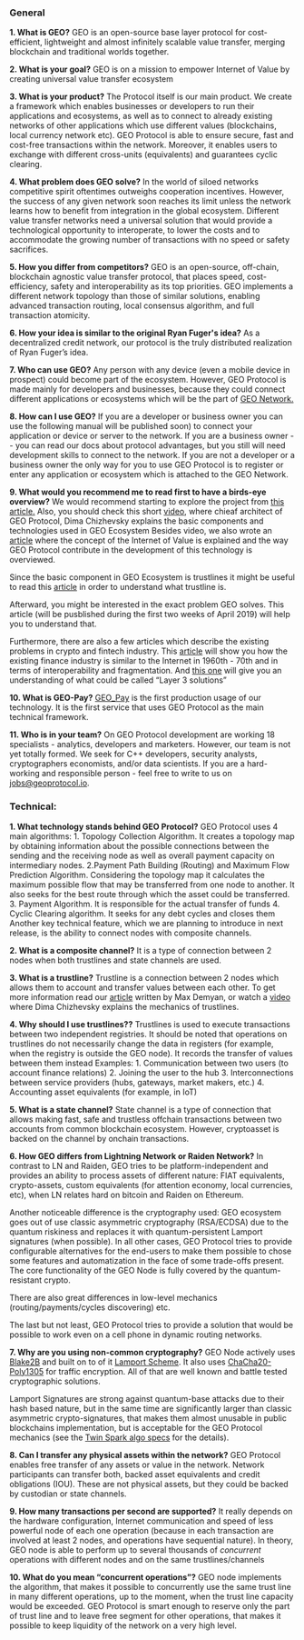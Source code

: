 ### General

**1. What is GEO?**
GEO is an open-source base layer protocol for cost-efficient, lightweight and almost infinitely scalable value transfer, merging blockchain and traditional worlds together.

**2. What is your goal?**
GEO is on a mission to empower Internet of Value by creating universal value transfer ecosystem 

**3. What is your product?**
The Protocol itself is our main product. We create a framework which enables businesses or developers to run their applications and ecosystems, as well as to connect to already existing networks of other applications which use different values (blockchains, local currency network etc). GEO Protocol is able to ensure secure, fast and cost-free transactions within the network. Moreover, it enables users to exchange with different cross-units (equivalents) and guarantees cyclic clearing.

**4. What problem does GEO solve?**
In the world of siloed networks competitive spirit oftentimes outweighs cooperation incentives. However, the success of any given network soon reaches its limit unless the network learns how to benefit from integration in the global ecosystem. Different value transfer networks need a universal solution that would provide a technological opportunity to interoperate, to lower the costs and to accommodate the growing number of transactions with no speed or safety sacrifices.

**5. How you differ from competitors?**
GEO is an open-source, off-chain, blockchain agnostic value transfer protocol, that places speed, cost-efficiency, safety and interoperability as its top priorities. GEO implements a different network topology than those of similar solutions, enabling advanced transaction routing, local consensus algorithm, and full transaction atomicity.

**6. How your idea is similar to the original Ryan Fuger's idea?**
As a decentralized credit network, our protocol is the truly distributed realization of Ryan Fuger’s idea.

**7. Who can use GEO?**
Any person with any device (even a mobile device in prospect) could become part of the ecosystem. However, GEO Protocol is made mainly for developers and businesses, because they could connect different applications or ecosystems which will be the part of [GEO Network.](http://geoexplorer.io/)

**8. How can I use GEO?**
If you are a developer or business owner you can use the following manual will be published soon) to connect your application or device or server to the network. If you are a business owner -- you can read our docs about protocol advantages, but you still will need development skills to connect to the network. If you are not a developer or a business owner the only way for you to use GEO Protocol is to register or enter any application or ecosystem which is attached to the GEO Network.

**9. What would you recommend me to read first to have a birds-eye overview?**
We would recommend starting to explore the project from [this article.](https://medium.com/geoprotocol/what-hair-on-fire-problem-does-the-geo-protocol-solve-6b1a3d6a7378) Also, you should check this short [video](https://www.youtube.com/watch?v=mrDzMgdjTN0&t=3s), where chieaf architect of GEO Protocol, Dima Chizhevsky explains the basic components and technologies used in GEO Ecosystem
Besides video, we also wrote an [article](“https://medium.com/geoprotocol/introducing-geo-protocol-140e94ab5fba) where the concept of the Internet of Value is explained and the way GEO Protocol contribute in the development of this technology is overviewed.

Since the basic component in GEO Ecosystem is trustlines it might be useful to read this [article](https://medium.com/geoprotocol/trustlines-are-the-new-iou-5a10fde5881a) in order to understand what trustline is.

Afterward, you might be interested in the exact problem GEO solves. This article (will be pusblished during the first two weeks of April 2019) will help you to understand that.

Furthermore, there are also a few articles which describe the existing problems in crypto and fintech industry. This [article](https://hackernoon.com/how-off-chain-solutions-can-become-a-tcp-ip-for-the-internet-of-money-17a58922d93b) will show you how the existing finance industry is similar to the Internet in 1960th - 70th and in terms of interoperability and fragmentation. And [this one](https://medium.com/geoprotocol/the-need-for-layer-3-on-the-internet-of-value-2a62f8e93160) will give you an understanding of what could be called “Layer 3 solutions”

**10. What is GEO-Pay?**
[GEO_Pay](https://geo-pay.net/) is the first production usage of our technology. It is the first service that uses GEO Protocol as the main technical framework. 

**11. Who is in your team?**
On GEO Protocol development are working 18 specialists - analytics, developers and marketers. However, our team is not yet totally formed. We seek for C++ developers, security analysts, cryptographers economists, and/or data scientists. If you are a hard-working and responsible person - feel free to write to us on jobs@geoprotocol.io.


### Technical:

**1. What technology stands behind GEO Protocol?**
GEO Protocol uses 4  main algorithms:
    1. Topology Collection Algorithm. It creates a topology map by obtaining information about the possible connections between the sending and the receiving node as well as overall payment capacity on intermediary nodes.
    2.Payment Path Building (Routing) and Maximum Flow Prediction Algorithm. Considering the topology map it calculates the maximum possible flow that may be transferred from one node to another. It also seeks for the best route through which the asset could be transferred.
    3. Payment Algorithm. It is responsible for the actual transfer of funds
    4. Cyclic Clearing algorithm. It seeks for any debt cycles and closes them
Another key technical feature, which we are planning to introduce in next release, is the ability to connect nodes with composite channels.


**2. What is a composite channel?**
It is a type of connection between 2 nodes when both trustlines and state channels are used. 

**3. What is a trustline?**
Trustline is a connection between 2 nodes which allows them to account and transfer values between each other. To get more information read our [article](https://medium.com/geoprotocol/trustlines-are-the-new-iou-5a10fde5881a) written by Max Demyan, or watch a [video](https://www.youtube.com/watch?v=ieZKustA2Hk) where Dima Chizhevsky explains the mechanics of trustlines.

**4. Why should I use trustlines??**
Trustlines is used to execute transactions between two independent registries. It should be noted that operations on trustlines do not necessarily change the data in registers (for example, when the registry is outside the GEO node). It records the transfer of values between them instead
Examples:
    1. Communication between two users (to account finance relations)
    2. Joining the user to the hub
    3. Interconnections between service providers (hubs, gateways, market makers, etc.)
    4. Accounting asset equivalents (for example, in IoT)

**5. What is a state channel?**
State channel is a type of connection that allows making fast, safe and trustless offchain transactions between two accounts from common blockchain ecosystem. However, cryptoasset is backed on the channel by onchain transactions.

**6. How GEO differs from Lightning Network or Raiden Network?**
In contrast to LN and Raiden, GEO tries to be platform-independent and provides an ability to process assets of different nature: FIAT equivalents, crypto-assets, custom equivalents (for attention economy, local currencies, etc), when LN relates hard on bitcoin and Raiden on Ethereum.

Another noticeable difference is the cryptography used: GEO ecosystem goes out of use classic asymmetric cryptography (RSA/ECDSA) due to the quantum riskiness and replaces it with quantum-persistent Lamport signatures (when possible). In all other cases, GEO Protocol tries to provide configurable alternatives for the end-users to make them possible to chose some features and automatization in the face of some trade-offs present. The core functionality of the GEO Node is fully covered by the quantum-resistant crypto.

There are also great differences in low-level mechanics (routing/payments/cycles discovering) etc. 

The last but not least, GEO Protocol tries to provide a solution that would be possible to work even on a cell phone in dynamic routing networks.

**7. Why are you using non-common cryptography?**
GEO Node actively uses [Blake2B](https://blake2.net/) and built on to of it [Lamport Scheme](https://en.wikipedia.org/wiki/Lamport_signature). It also uses [ChaCha20-Poly1305](https://tools.ietf.org/html/rfc7539) for traffic encryption. All of that are well known and battle tested cryptographic solutions. 

Lamport Signatures are strong against quantum-base attacks due to their hash based nature, but in the same time are significantly larger than classic asymmetric crypto-signatures, that makes them almost unusable in public blockchains implementation, but is acceptable for the GEO Protocol mechanics (see the [Twin Spark algo specs](https://github.com/GEO-Protocol/specs-protocol/blob/master/transactions/transactions.md) for the details).

**8. Can I transfer any physical assets within the network?**
GEO Protocol enables free transfer of any assets or value in the network. Network participants can transfer both, backed asset equivalents and credit obligations (IOU). These are not physical assets, but they could be backed by custodian or state channels.

**9. How many transactions per second are supported?**
It really depends on the hardware configuration, Internet communication and speed of less powerful node of each one operation (because in each transaction are involved at least 2 nodes, and operations have sequential nature). In theory, GEO node is able to perform up to several thousands of *concurrent* operations with different nodes and on the same trustlines/channels

**10. What do you mean “concurrent operations”?**
GEO node implements the algorithm, that makes it possible to concurrently use the same trust line in many different operations, up to the moment, when the trust line capacity would be exceeded. GEO Protocol is smart enough to reserve only the part of trust line and to leave free segment for other operations, that makes it possible to keep liquidity of the network on a very high level.

